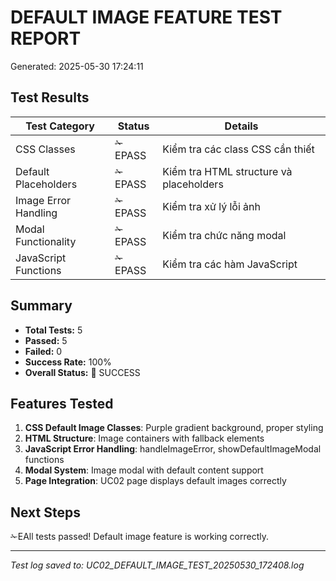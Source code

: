# DEFAULT IMAGE FEATURE TEST REPORT
Generated: 2025-05-30 17:24:11

## Test Results

| Test Category | Status | Details |
|---------------|--------|---------|
| CSS Classes | ✁EPASS | Kiểm tra các class CSS cần thiết |
| Default Placeholders | ✁EPASS | Kiểm tra HTML structure và placeholders |
| Image Error Handling | ✁EPASS | Kiểm tra xử lý lỗi ảnh |
| Modal Functionality | ✁EPASS | Kiểm tra chức năng modal |
| JavaScript Functions | ✁EPASS | Kiểm tra các hàm JavaScript |

## Summary
- **Total Tests:** 5
- **Passed:** 5  
- **Failed:** 0
- **Success Rate:** 100%
- **Overall Status:** 🎉 SUCCESS

## Features Tested
1. **CSS Default Image Classes**: Purple gradient background, proper styling
2. **HTML Structure**: Image containers with fallback elements
3. **JavaScript Error Handling**: handleImageError, showDefaultImageModal functions
4. **Modal System**: Image modal with default content support
5. **Page Integration**: UC02 page displays default images correctly

## Next Steps
✁EAll tests passed! Default image feature is working correctly.

---
*Test log saved to: UC02_DEFAULT_IMAGE_TEST_20250530_172408.log*
